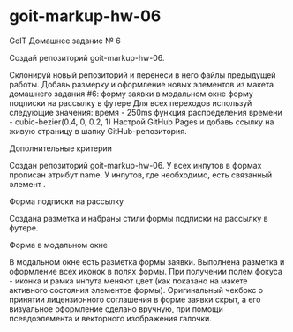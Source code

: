 # goit-markup-hw-06
GoIT Домашнее задание № 6

Создай репозиторий goit-markup-hw-06.

Склонируй новый репозиторий и перенеси в него файлы предыдущей работы.
Добавь размерку и оформление новых элементов из макета домашнего задания #6:
форму заявки в модальном окне
форму подписки на рассылку в футере
Для всех переходов используй следующие значения:
время - 250ms
функция распределения времени - cubic-bezier(0.4, 0, 0.2, 1)
Настрой GitHub Pages и добавь ссылку на живую страницу в шапку GitHub-репозитория.

Дополнительные критерии

Создан репозиторий goit-markup-hw-06.
У всех инпутов в формах прописан атрибут name.
У инпутов, где необходимо, есть связанный элемент <label>.
  
Форма подписки на рассылку

Создана разметка и набраны стили формы подписки на рассылку в футере.

Форма в модальном окне

В модальном окне есть разметка формы заявки.
Выполнена разметка и оформление всех иконок в полях формы.
При получении полем фокуса - иконка и рамка инпута меняют цвет (как показано на макете активного состояния элементов формы).
Оригинальный чекбокс о принятии лицензионного соглашения в форме заявки скрыт, а его визуальное оформление сделано вручную, при помощи псевдоэлемента и векторного изображения галочки.
